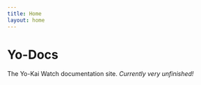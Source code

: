 ```yaml
---
title: Home
layout: home
---
```


# Yo-Docs

The Yo-Kai Watch documentation site. *Currently very unfinished!*
